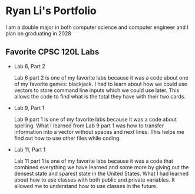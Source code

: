 
# Ryan Li's Portfolio

I am a double major in both computer science and computer engineer and I plan on graduating in 2028

## Favorite CPSC 120L Labs

* Lab 6, Part 2

    Lab 6 part 2 is one of my favorite labs because it was a code about one of my favorite games: blackjack. I had to learn about how we could use vectors to store command line inputs which we could use later. This allows the code to find what is the total they have with their two cards.

* Lab 9, Part 1

    Lab 9 part 1 is one of my favorite labs because it was a code about spelling. What I learned from Lab 9 part 1 was how to transfer information into a vector without spaces and next lines. This helps me find out how to use other files while coding.

* Lab 11, Part 1

    Lab 11 part 1 is one of my favorite labs because it was a code that combined everything we have learned and some more by giving out the densest state and sparest state in the United States. What I had learned about how to use classes with both public and private variables. It allowed me to understand how to use classes in the future.